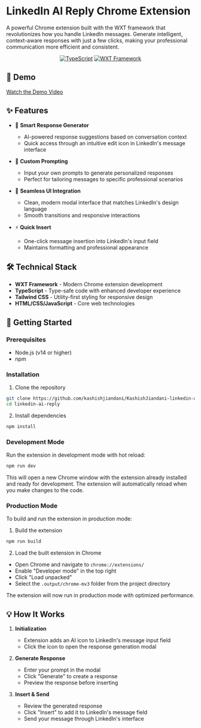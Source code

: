 # LinkedIn AI Reply Chrome Extension

A powerful Chrome extension built with the WXT framework that revolutionizes how you handle LinkedIn messages. Generate intelligent, context-aware responses with just a few clicks, making your professional communication more efficient and consistent.

<div align="center">
  
[![TypeScript](https://img.shields.io/badge/TypeScript-007ACC?logo=typescript&logoColor=white)](https://www.typescriptlang.org/)
[![WXT Framework](https://img.shields.io/badge/WXT-Framework-blue)](https://wxt.dev)

</div>

## 🎥 Demo

[Watch the Demo Video](https://somup.com/cZ6tbkH71X)

## ✨ Features

- 🤖 **Smart Response Generator**
  - AI-powered response suggestions based on conversation context
  - Quick access through an intuitive edit icon in LinkedIn's message interface
  
- 🎯 **Custom Prompting**
  - Input your own prompts to generate personalized responses
  - Perfect for tailoring messages to specific professional scenarios
  
- 🎨 **Seamless UI Integration**
  - Clean, modern modal interface that matches LinkedIn's design language
  - Smooth transitions and responsive interactions
  
- ⚡ **Quick Insert**
  - One-click message insertion into LinkedIn's input field
  - Maintains formatting and professional appearance

## 🛠️ Technical Stack

- **WXT Framework** - Modern Chrome extension development
- **TypeScript** - Type-safe code with enhanced developer experience
- **Tailwind CSS** - Utility-first styling for responsive design
- **HTML/CSS/JavaScript** - Core web technologies

## 🚀 Getting Started

### Prerequisites

- Node.js (v14 or higher)
- npm

### Installation

1. Clone the repository
```bash
git clone https://github.com/kashishjiandani/KashishJiandani-linkedin-ai-extension.git
cd linkedin-ai-reply
```

2. Install dependencies
```bash
npm install
```

### Development Mode

Run the extension in development mode with hot reload:
```bash
npm run dev
```
This will open a new Chrome window with the extension already installed and ready for development. The extension will automatically reload when you make changes to the code.

### Production Mode

To build and run the extension in production mode:

1. Build the extension
```bash
npm run build
```

2. Load the built extension in Chrome
- Open Chrome and navigate to `chrome://extensions/`
- Enable "Developer mode" in the top right
- Click "Load unpacked"
- Select the `.output/chrome-mv3` folder from the project directory

The extension will now run in production mode with optimized performance.

## 💡 How It Works

1. **Initialization**
   - Extension adds an AI icon to LinkedIn's message input field
   - Click the icon to open the response generation modal

2. **Generate Response**
   - Enter your prompt in the modal
   - Click "Generate" to create a response
   - Preview the response before inserting

3. **Insert & Send**
   - Review the generated response
   - Click "Insert" to add it to LinkedIn's message field
   - Send your message through LinkedIn's interface

